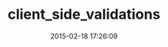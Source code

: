 ---
layout: post
title:  "client_side_validations"
repo:   "bcardarella/client_side_validations"
date:   2015-02-18 17:26:09
gemurl: https://github.com/bcardarella/client_side_validations
---